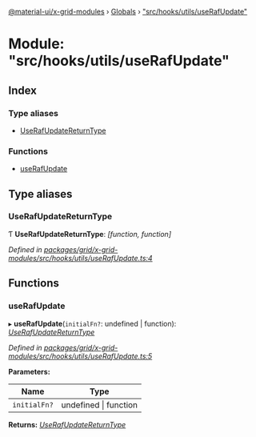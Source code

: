 [@material-ui/x-grid-modules](../README.md) › [Globals](../globals.md) › ["src/hooks/utils/useRafUpdate"](_src_hooks_utils_userafupdate_.md)

# Module: "src/hooks/utils/useRafUpdate"

## Index

### Type aliases

- [UseRafUpdateReturnType](_src_hooks_utils_userafupdate_.md#userafupdatereturntype)

### Functions

- [useRafUpdate](_src_hooks_utils_userafupdate_.md#userafupdate)

## Type aliases

### UseRafUpdateReturnType

Ƭ **UseRafUpdateReturnType**: _[function, function]_

_Defined in [packages/grid/x-grid-modules/src/hooks/utils/useRafUpdate.ts:4](https://github.com/mui-org/material-ui-x/blob/a679779/packages/grid/x-grid-modules/src/hooks/utils/useRafUpdate.ts#L4)_

## Functions

### useRafUpdate

▸ **useRafUpdate**(`initialFn?`: undefined | function): _[UseRafUpdateReturnType](_src_hooks_utils_userafupdate_.md#userafupdatereturntype)_

_Defined in [packages/grid/x-grid-modules/src/hooks/utils/useRafUpdate.ts:5](https://github.com/mui-org/material-ui-x/blob/a679779/packages/grid/x-grid-modules/src/hooks/utils/useRafUpdate.ts#L5)_

**Parameters:**

| Name         | Type                      |
| ------------ | ------------------------- |
| `initialFn?` | undefined &#124; function |

**Returns:** _[UseRafUpdateReturnType](_src_hooks_utils_userafupdate_.md#userafupdatereturntype)_

